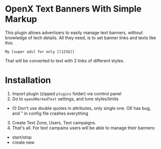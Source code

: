 OpenX Text Banners With Simple Markup
=====================================

This plugin allows advertisers to easily manage text banners, without knowledge of tech details.
All they need, is to set banner links and texts like this:

    My [super ads] for only [[123$]]

That will be converted to text with 2 links of different styles.

Installation
============

1. Import plugin (zipped `plugins` folder) via comtrol panel
2. Go to `openXMarkedText` settings, and tune styles/limits
  - (!) Don't use double quotes in attributes, only single one. OX has bug, and " in config file crashes everything 
3. Create Text Zone, Users, Text campaigns.
4. That's all. For text campains users will be able to manage their banners:
  - start/stop
  - create new
